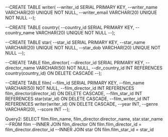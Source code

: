 --CREATE TABLE writer(
--writer_id SERIAL PRIMARY KEY,
--writer_name VARCHAR(20) UNIQUE NOT NULL,
--writer_email VARCHAR(20) UNIQUE NOT NULL
--);

--CREATE TABLE country(
--country_id SERIAL PRIMARY KEY,
--country_name VARCHAR(20) UNIQUE NOT NULL
--);

--CREATE TABLE star(
--star_id SERIAL PRIMARY KEY,
--star_name VARCHAR(20) UNIQUE NOT NULL,
--star_dob VARCHAR(20) UNIQUE NOT NULL
--);

--CREATE TABLE film_director(
--director_id SERIAL PRIMARY KEY,
--director_name VARCHAR(50) NOT NULL,
--dir_country_id INT REFERENCES country(country_id) ON DELETE CASCADE
--);

--CREATE TABLE film(
--film_id SERIAL PRIMARY KEY,
--film_name VARCHAR(50) NOT NULL,
--film_director_id INT REFERENCES film_director(director_id) ON DELETE CASCADE,
--film_star_id INT REFERENCES star(star_id) ON DELETE CASCADE,
--film_writer_id INT REFERENCES writer(writer_id) ON DELETE CASCADE,
--year INT,
--genre VARCHAR(20),
--score INT
--);

Query2:
SELECT film.film_name, film_director.director_name, star.star_name
--FROM film
--INNER JOIN film_director ON film.film_director_id = film_director.director_id
--INNER JOIN star ON film.film_star_id = star_id